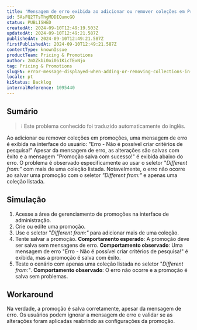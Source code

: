```yaml
---
title: 'Mensagem de erro exibida ao adicionar ou remover coleções em Promoções'
id: 5AsFQ2TTsThgMDDIQumcGO
status: PUBLISHED
createdAt: 2024-09-10T12:49:19.503Z
updatedAt: 2024-09-10T12:49:21.587Z
publishedAt: 2024-09-10T12:49:21.587Z
firstPublishedAt: 2024-09-10T12:49:21.587Z
contentType: knownIssue
productTeam: Pricing & Promotions
author: 2mXZkbi0oi061KicTExNjo
tag: Pricing & Promotions
slugEN: error-message-displayed-when-adding-or-removing-collections-in-promotions
locale: pt
kiStatus: Backlog
internalReference: 1095440
---
```


## Sumário

>ℹ️ Este problema conhecido foi traduzido automaticamente do inglês.


Ao adicionar ou remover coleções em promoções, uma mensagem de erro é exibida na interface do usuário: "Erro - Não é possível criar critérios de pesquisa!" Apesar da mensagem de erro, as alterações são salvas com êxito e a mensagem "Promoção salva com sucesso!" é exibida abaixo do erro. O problema é observado especificamente ao usar o seletor "_Different from:"_ com mais de uma coleção listada. Notavelmente, o erro não ocorre ao salvar uma promoção com o seletor _"Different from:"_ e apenas uma coleção listada.

## Simulação



1. Acesse a área de gerenciamento de promoções na interface de administração.
2. Crie ou edite uma promoção.
3. Use o seletor "_Different from:"_ para adicionar mais de uma coleção.
4. Tente salvar a promoção.
**Comportamento esperado**: A promoção deve ser salva sem mensagens de erro.
**Comportamento observado**: Uma mensagem de erro "Erro - Não é possível criar critérios de pesquisa!" é exibida, mas a promoção é salva com êxito.
5. Teste o cenário com apenas uma coleção listada no seletor "_Different from:"_.
**Comportamento observado**: O erro não ocorre e a promoção é salva sem problemas.



## Workaround


Na verdade, a promoção é salva corretamente, apesar da mensagem de erro. Os usuários podem ignorar a mensagem de erro e validar se as alterações foram aplicadas reabrindo as configurações da promoção.






